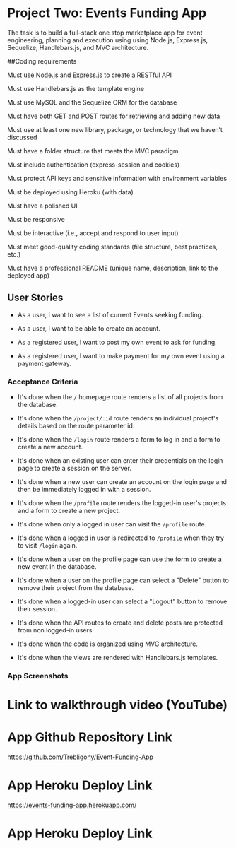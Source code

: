 # Project Two: Events Funding App

The task is to build a full-stack one stop marketplace app for event engineering, planning and execution using using Node.js, Express.js, Sequelize, Handlebars.js, and MVC architecture.

##Coding requirements

Must use Node.js and Express.js to create a RESTful API

Must use Handlebars.js as the template engine

Must use MySQL and the Sequelize ORM for the database

Must have both GET and POST routes for retrieving and adding new data

Must use at least one new library, package, or technology that we haven’t discussed

Must have a folder structure that meets the MVC paradigm

Must include authentication (express-session and cookies) 

Must protect API keys and sensitive information with environment variables

Must be deployed using Heroku (with data)

Must have a polished UI

Must be responsive

Must be interactive (i.e., accept and respond to user input)

Must meet good-quality coding standards (file structure, best practices, etc.)

Must have a professional README (unique name, description, link to the deployed app)




## User Stories

* As a user, I want to see a list of current Events seeking funding.

* As a user, I want to be able to create an account.

* As a registered user, I want to post my own event to ask for funding.

* As a registered user, I want to make payment for my own event using a payment gateway.



### Acceptance Criteria

* It's done when the `/` homepage route renders a list of all projects from the database.

* It's done when the `/project/:id` route renders an individual project's details based on the route parameter id.

* It's done when the `/login` route renders a form to log in and a form to create a new account.

* It's done when an existing user can enter their credentials on the login page to create a session on the server.

* It's done when a new user can create an account on the login page and then be immediately logged in with a session.

* It's done when the `/profile` route renders the logged-in user's projects and a form to create a new project.

* It's done when only a logged in user can visit the `/profile` route.

* It's done when a logged in user is redirected to `/profile` when they try to visit `/login` again.

* It's done when a user on the profile page can use the form to create a new event in the database.

* It's done when a user on the profile page can select a "Delete" button to remove their project from the database.

* It's done when a logged-in user can select a "Logout" button to remove their session.

* It's done when the API routes to create and delete posts are protected from non logged-in users.

* It's done when the code is organized using MVC architecture.

* It's done when the views are rendered with Handlebars.js templates.



### App Screenshots



# Link to walkthrough video (YouTube)




# App Github Repository Link

https://github.com/Trebligony/Event-Funding-App



# App Heroku Deploy Link

https://events-funding-app.herokuapp.com/




# App Heroku Deploy Link

